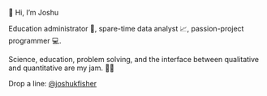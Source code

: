 👋 Hi, I’m Joshu

Education administrator :green_book:, spare-time data analyst :chart_with_upwards_trend:, passion-project programmer :computer:.

Science, education, problem solving, and the interface between qualitative and quantitative are my jam. :muscle::boom:

Drop a line: [@joshukfisher](https://twitter.com/joshukfisher)
<!---
ajoshufish/ajoshufish is a ✨ special ✨ repository because its `README.md` (this file) appears on your GitHub profile.
You can click the Preview link to take a look at your changes.
--->
